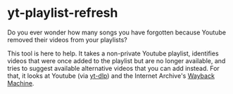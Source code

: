 # yt-playlist-refresh

Do you ever wonder how many songs you have forgotten because Youtube removed their videos from your playlists? 

This tool is here to help. It takes a non-private Youtube playlist, identifies videos that were once added to the playlist but are no longer available, and tries to suggest available alternative videos that you can add instead. For that, it looks at Youtube (via [yt-dlp](https://github.com/yt-dlp/yt-dlp)) and the Internet Archive's [Wayback Machine](https://web.archive.org/). 
